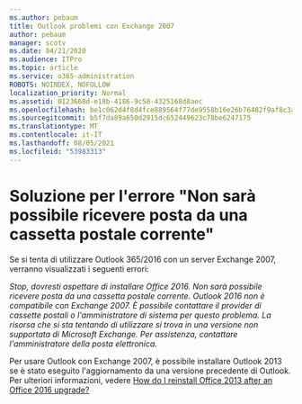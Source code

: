 ```yaml
---
ms.author: pebaum
title: Outlook problemi con Exchange 2007
author: pebaum
manager: scotv
ms.date: 04/21/2020
ms.audience: ITPro
ms.topic: article
ms.service: o365-administration
ROBOTS: NOINDEX, NOFOLLOW
localization_priority: Normal
ms.assetid: 0123668d-e18b-4186-9c58-4325168d8aec
ms.openlocfilehash: be1c062d4f8d4fce889564f77de9558b16e26b76482f9af8c3a6b5e20966445a
ms.sourcegitcommit: b5f7da89a650d2915dc652449623c78be6247175
ms.translationtype: MT
ms.contentlocale: it-IT
ms.lasthandoff: 08/05/2021
ms.locfileid: "53983313"
---
```

# <a name="solution-for-error-you-wont-be-able-to-receive-mail-from-a-current-mailbox"></a>Soluzione per l'errore "Non sarà possibile ricevere posta da una cassetta postale corrente"
Se si tenta di utilizzare Outlook 365/2016 con un server Exchange 2007, verranno visualizzati i seguenti errori:

*Stop, dovresti aspettare di installare Office 2016. Non sarà possibile ricevere posta da una cassetta postale corrente. Outlook 2016 non è compatibile con Exchange 2007. È possibile contattare il provider di cassette postali o l'amministratore di sistema per questo problema. La risorsa che si sta tentando di utilizzare si trova in una versione non supportata di Microsoft Exchange. Per assistenza, contattare l'amministratore della posta elettronica.*

Per usare Outlook con Exchange 2007, è possibile installare Outlook 2013 se è stato eseguito l'aggiornamento da una versione precedente di Outlook. Per ulteriori informazioni, vedere [How do I reinstall Office 2013 after an Office 2016 upgrade?](https://support.office.com/article/a6ca92f4-cbb4-4609-9fdb-f8d3dd6812f3)